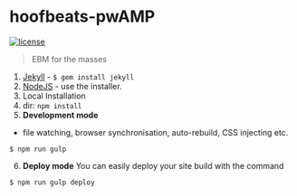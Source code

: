 # hoofbeats-pwAMP

[![license][license-image]][license-url]
> EBM for the masses

1. [Jekyll](http://jekyllrb.com/) - `$ gem install jekyll`
2. [NodeJS](http://nodejs.org) - use the installer.
3. Local Installation
4. dir: `npm install`
5. **Development mode**
- file watching, browser synchronisation, auto-rebuild, CSS injecting etc.
```shell
$ npm run gulp
```

6. **Deploy mode**
You can easily deploy your site build with the command
```shell
$ npm run gulp deploy
```

[license-image]: https://img.shields.io/badge/license-ISC-blue.svg
[license-url]: https://github.com/jakemcclure/hoofbeats-pwamp/blob/master/LICENSE
